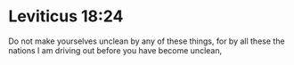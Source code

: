# Leviticus 18:24

Do not make yourselves unclean by any of these things, for by all these the nations I am driving out before you have become unclean,
